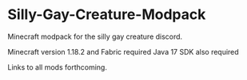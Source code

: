 # Silly-Gay-Creature-Modpack
Minecraft modpack for the silly gay creature discord.

Minecraft version 1.18.2 and Fabric required
Java 17 SDK also required

Links to all mods forthcoming.
